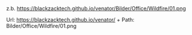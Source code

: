 z.b.
https://blackzacktech.github.io/venator/Bilder/Office/Wildfire/01.png

Url:
https://blackzacktech.github.io/venator/
+
Path:
Bilder/Office/Wildfire/01.png
